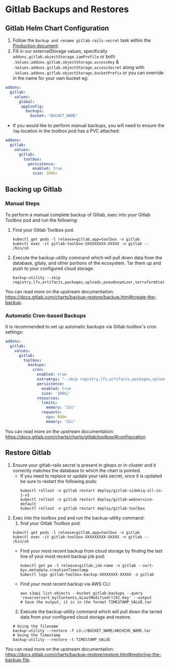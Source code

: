 # Gitlab Backups and Restores

## Gitlab Helm Chart Configuration

1. Follow the `Backup and rename gitlab-rails-secret` task within the [Production document](../../understanding-bigbang/configuration/sample-prod-config.md).
1. Fill in our externalStorage values, specifically `addons.gitlab.objectStorage.iamProfile` or both `.Values.addons.gitlab.objectStorage.accessKey` & `.Values.addons.gitlab.objectStorage.accessSecret` along with `.Values.addons.gitlab.objectStorage.bucketPrefix` or you can override in the name for your own bucket eg:
```yaml
addons:
  gitlab:
    values:
      global:
       appConfig:
         backups:
           bucket: "BUCKET_NAME"
```
* If you would like to perform manual backups, you will need to ensure the `tmp` location in the toolbox pod has a PVC attached:
```yaml
addons:
  gitlab:
    values:
      gitlab:
        toolbox:
          persistence:
            enabled: true
            size: 100Gi 
```

## Backing up Gitlab

### Manual Steps

To perform a manual complete backup of Gitlab, exec into your Gitlab Toolbox pod and run the following:
  1. Find your Gitlab Toolbox pod.
     ```shell
     kubectl get pods -l release=gitlab,app=toolbox -n gitlab
     kubectl exec -it gitlab-toolbox-XXXXXXXXX-XXXXX -n gitlab -- /bin/sh
     ```
  1. Execute the backup-utility command which will pull down data from the database, gitaly, and other portions of the ecosystem. Tar them up and push to your configured cloud storage.
     ```shell
     backup-utility --skip registry,lfs,artifacts,packages,uploads,pseudonymizer,terraformState,backups
     ```

You can read more on the upstream documentation: https://docs.gitlab.com/charts/backup-restore/backup.html#create-the-backup.

### Automatic Cron-based Backups

It is recommended to set up automatic backups via Gitlab toolbox's cron settings:
```yaml
addons:
  gitlab:
    values:
      gitlab:
        toolbox:
          backups:
            cron:
              enabled: true
              extraArgs: "--skip registry,lfs,artifacts,packages,uploads,pseudonymizer,terraformState,backups"
              persistence:
                enabled: true
                size: '200Gi'
              resources:
                limits:
                  memory: "2Gi"
                requests:
                  cpu: 800m
                  memory: "2Gi" 
```
You can read more on the upstream documentation: https://docs.gitlab.com/charts/charts/gitlab/toolbox/#configuration

## Restore Gitlab

1. Ensure your gitlab-rails secret is present in gitops or in-cluster and it correctly matches the database to which the chart is pointed.
   * If you need to replace or update your rails secret, once it is updated be sure to restart the following pods:
     ```shell
     kubectl rollout -n gitlab restart deploy/gitlab-sidekiq-all-in-1-v2
     kubectl rollout -n gitlab restart deploy/gitlab-webservice-default
     kubectl rollout -n gitlab restart deploy/gitlab-toolbox
     ```
2. Exec into the toolbox pod and run the backup-utility command:
   1. find your Gitlab Toolbox pod. 
     ```shell
     kubectl get pods -l release=gitlab,app=toolbox -n gitlab
     kubectl exec -it gitlab-toolbox-XXXXXXXXX-XXXXX -n gitlab -- /bin/sh
     ```
   * Find your most recent backup from cloud storage by finding the last line of your most recent backup job pod:
      ```shell
      kubectl get po -l release=gitlab,job-name -n gitlab --sort-by=.metadata.creationTimestamp
      kubectl logs gitlab-toolbox-backup-XXXXXXXX-XXXXX -n gitlab
      ```
   * Find your most recent backup via AWS CLI:
      ```shell
      aws s3api list-objects --bucket gitlab-backups --query 'reverse(sort_by(Contents,&LastModified))[0].Key' --output 
      # Save the output, it is in the format TIMESTAMP_VALUE.tar
      ```
   2. Execute the backup-utility command which will pull down the tarred data from your configured cloud storage and restore.
     ```shell
     # Using the filename
     backup-utility --restore -f s3://BUCKET_NAME/ARCHIVE_NAME.tar
     # Using the Timestamp
     backup-utility --restore -t TIMESTAMP_VALUE
     ```
You can read more on the upstream documentation: https://docs.gitlab.com/charts/backup-restore/restore.html#restoring-the-backup-file.
